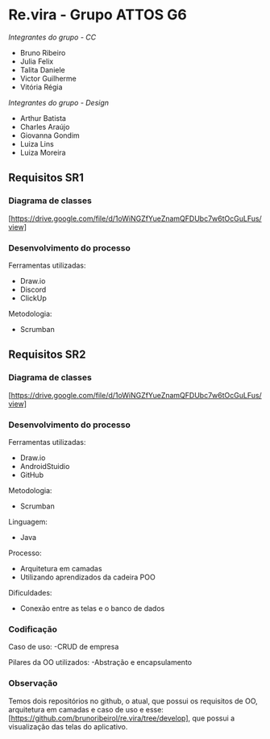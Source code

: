 # Re.vira - Grupo ATTOS G6

*Integrantes do grupo - CC*
* Bruno Ribeiro
* Julia Felix
* Talita Daniele  
* Victor Guilherme 
* Vitória Régia
  
*Integrantes do grupo - Design*
* Arthur Batista
* Charles Araújo
* Giovanna Gondim
* Luiza Lins
* Luiza Moreira

## Requisitos SR1

### Diagrama de classes 
[https://drive.google.com/file/d/1oWiNGZfYueZnamQFDUbc7w6tOcGuLFus/view]

### Desenvolvimento do processo

Ferramentas utilizadas:
* Draw.io
* Discord
* ClickUp

Metodologia: 
* Scrumban

## Requisitos SR2

### Diagrama de classes
[https://drive.google.com/file/d/1oWiNGZfYueZnamQFDUbc7w6tOcGuLFus/view]

### Desenvolvimento do processo

Ferramentas utilizadas:
* Draw.io
* AndroidStuidio
* GitHub

Metodologia: 
* Scrumban

Linguagem: 
* Java

Processo:
* Arquitetura em camadas
* Utilizando aprendizados da cadeira POO

Dificuldades:
* Conexão entre as telas e o banco de dados

### Codificação

Caso de uso:
-CRUD de empresa

Pilares da OO utilizados:
-Abstração e encapsulamento 

### Observação

Temos dois repositórios no github, o atual, que possui os requisitos de OO, arquitetura em camadas e caso de uso e esse: [https://github.com/brunoribeirol/re.vira/tree/develop], que possui a visualização das telas do aplicativo.
